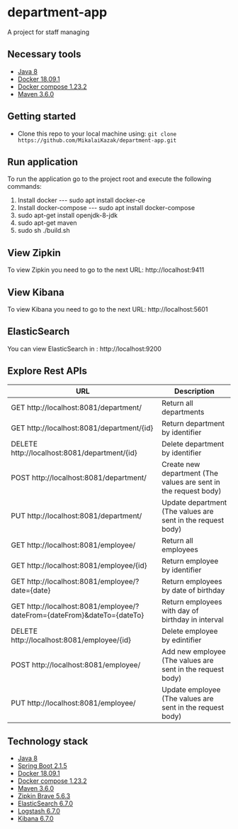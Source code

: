 # department-app
A project for staff managing

## Necessary tools
* [Java 8](https://www.oracle.com/technetwork/java/javase/downloads/jdk8-downloads-2133151.html)
* [Docker 18.09.1](https://www.docker.com/)
* [Docker compose 1.23.2](https://docs.docker.com/compose/) 
* [Maven 3.6.0](https://maven.apache.org/)

## Getting started
* Clone this repo to your local machine using: ``` git clone https://github.com/MikalaiKazak/department-app.git ```

## Run application
To run the application go to the project root and execute the following commands:
1. Install docker --- sudo apt install docker-ce
2. Install docker-compose --- sudo apt install docker-compose
3. sudo apt-get install openjdk-8-jdk
4. sudo apt-get maven
5. sudo sh ./build.sh

## View Zipkin

To view Zipkin you need to go to the next URL: http://localhost:9411

## View Kibana

To view Kibana you need to go to the next URL: http://localhost:5601

## ElasticSearch

You can view ElasticSearch in : http://localhost:9200


## Explore Rest APIs

| URL | Description |
| --- | --- |
  | GET http://localhost:8081/department/ |                                    Return all departments
  | GET http://localhost:8081/department/{id} |                                Return department by identifier
  | DELETE http://localhost:8081/department/{id} |                             Delete department by identifier
  | POST http://localhost:8081/department/ |                                   Create new department (The values are sent in the request body)
  | PUT http://localhost:8081/department/ |                                    Update department (The values are sent in the request body)
  | GET http://localhost:8081/employee/ |                                      Return all employees          
  | GET http://localhost:8081/employee/{id} |                                  Return employee by identifier  
  | GET http://localhost:8081/employee/?date={date} |                          Return employees by date of birthday
  | GET http://localhost:8081/employee/?dateFrom={dateFrom}&dateTo={dateTo} |  Return employees with day of birthday in interval
  | DELETE http://localhost:8081/employee/{id} |                               Delete employee by edintifier
  | POST http://localhost:8081/employee/ |                                     Add new employee (The values are sent in the request body)
  | PUT http://localhost:8081/employee/ |                                      Update employee (The values are sent in the request body)

## Technology stack 
* [Java 8](https://www.oracle.com/technetwork/java/javase/downloads/jdk8-downloads-2133151.html)
* [Spring Boot 2.1.5](https://docs.spring.io/spring-boot/docs/2.1.5.RELEASE/reference/htmlsingle/)
* [Docker 18.09.1](https://www.docker.com/)
* [Docker compose 1.23.2](https://docs.docker.com/compose/) 
* [Maven 3.6.0](https://maven.apache.org/)
* [Zipkin Brave 5.6.3](https://github.com/apache/incubator-zipkin-brave)
* [ElasticSearch 6.7.0](https://www.elastic.co/) 
* [Logstash 6.7.0](https://www.elastic.co/products/logstash)
* [Kibana 6.7.0](https://www.elastic.co/products/kibana) 
  
